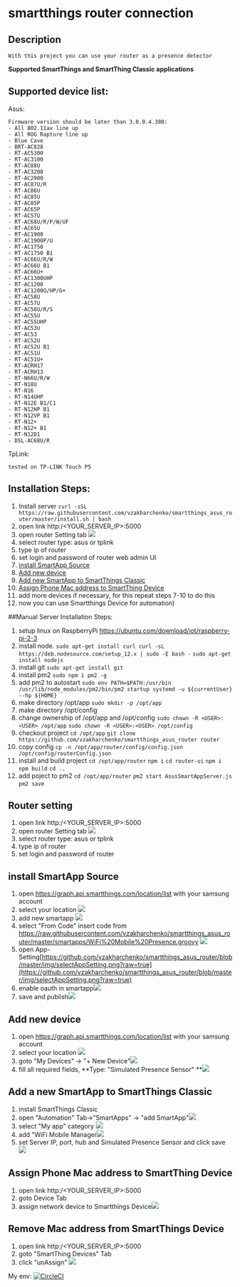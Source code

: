 # smartthings router connection
## Description
    With this project you can use your router as a presence detector
    
  **Supported  SmartThings and SmartThing Classic applications**
## Supported device list:
Asus:

    Firmware version should be later than 3.0.0.4.380:
    - All 802.11ax line up
    - All ROG Rapture line up
    - Blue Cave
    - BRT-AC828
    - RT-AC5300
    - RT-AC3100
    - RT-AC88U
    - RT-AC3200
    - RT-AC2900
    - RT-AC87U/R
    - RT-AC86U
    - RT-AC85U
    - RT-AC85P
    - RT-AC65P
    - RT-AC57U
    - RT-AC68U/R/P/W/UF
    - RT-AC65U
    - RT-AC1900
    - RT-AC1900P/U
    - RT-AC1750
    - RT-AC1750 B1
    - RT-AC66U/R/W
    - RT-AC66U B1
    - RT-AC66U+
    - RT-AC1300UHP
    - RT-AC1200
    - RT-AC1200G/HP/G+
    - RT-AC58U
    - RT-AC57U
    - RT-AC56U/R/S
    - RT-AC55U
    - RT-AC55UHP
    - RT-AC53U
    - RT-AC53
    - RT-AC52U
    - RT-AC52U B1
    - RT-AC51U
    - RT-AC51U+
    - RT-ACRH17
    - RT-ACRH13
    - RT-N66U/R/W
    - RT-N18U
    - RT-N16
    - RT-N14UHP
    - RT-N12E B1/C1
    - RT-N12HP B1
    - RT-N12VP B1
    - RT-N12+
    - RT-N12+ B1
    - RT-N12D1
    - DSL-AC68U/R
TpLink:

    tested on TP-LINK Touch P5

## Installation Steps:
1. Install server
`curl -sSL https://raw.githubusercontent.com/vzakharchenko/smartthings_asus_router/master/install.sh | bash`
2. open link http:/<YOUR_SERVER_IP>:5000
3. open router Setting tab  ![](https://github.com/vzakharchenko/smartthings_asus_router/blob/master/img/routerSetting.png?raw=true)
4. select router type: asus or tplink
5. type ip of router
6. set login and password of router  web admin UI 
7. [install SmartApp Source](https://github.com/vzakharchenko/smartthings_asus_router#install-smartthink-app "install SmartApp Source")
8. [Add new device](https://github.com/vzakharchenko/smartthings_asus_router#add-new-device "Add new device")
9. [Add new SmartApp to SmartThings Classic](https://github.com/vzakharchenko/smartthings_asus_router#add-a-new-smartapp-to-smartthings-classic "Add a new SmartApp to SmartThings Classic")
10.  [Assign Phone Mac address to  SmartThing Device](https://github.com/vzakharchenko/smartthings_asus_router#assign-phone-mac-address-to--smartthing-device "Assign Phone Mac address to  SmartThing Device")
11. add more devices if necessary, for this repeat steps 7-10 to do this
12. now you can use Smartthings Device for automation)


##Manual Server Installation Steps:
1. setup linux on RaspberryPi https://ubuntu.com/download/iot/raspberry-pi-2-3
2. install node.
`sudo apt-get install curl
curl -sL https://deb.nodesource.com/setup_12.x | sudo -E bash -`
`sudo apt-get install nodejs`
3. install git
`sudo apt-get install git`
4. install pm2
`sudo npm i pm2 -g`
5. add pm2 to autostart
`sudo env PATH=$PATH:/usr/bin /usr/lib/node_modules/pm2/bin/pm2 startup systemd -u ${currentUser} --hp ${HOME}`
6. make directory /opt/app
`sudo mkdir -p /opt/app`
7. make directory /opt/config
8. change ownership of /opt/app and /opt/config
`sudo chown -R <USER>:<USER> /opt/app`
`sudo chown -R <USER>:<USER> /opt/config`
9. checkout project
`cd /opt/app`
`git clone https://github.com/vzakharchenko/smartthings_asus_router router`
10.  copy config `cp -n /opt/app/router/config/config.json /opt/config/routerConfig.json`
11.  install and build project
`cd /opt/app/router`
`npm i`
`cd router-ui`
`npm i`
`npm build`
`cd ..`
12. add poject to pm2
`cd /opt/app/router`
`pm2 start AsusSmartAppServer.js`
`pm2 save`
 
## Router setting
1. open link http:/<YOUR_SERVER_IP>:5000
2. open router Setting tab ![](https://github.com/vzakharchenko/smartthings_asus_router/blob/master/img/routerSetting.png?raw=true)
3. select router type: asus or tplink 
4. type ip of router
5. set login and password of router

## install SmartApp Source
1. open https://graph.api.smartthings.com/location/list with your samsung account
2. select your location ![](https://github.com/vzakharchenko/smartthings_asus_router/blob/master/img/Location.png?raw=true)
3. add new smartapp ![](https://github.com/vzakharchenko/smartthings_asus_router/blob/master/img/addNewSmartApp.png?raw=true)
4. select "From Code" insert code from https://raw.githubusercontent.com/vzakharchenko/smartthings_asus_router/master/smartapps/WiFi%20Mobile%20Presence.groovy ![](https://github.com/vzakharchenko/smartthings_asus_router/blob/master/img/createNewSmartApp.png?raw=true)
5. open App-Setting[https://github.com/vzakharchenko/smartthings_asus_router/blob/master/img/selectAppSetting.png?raw=true](https://github.com/vzakharchenko/smartthings_asus_router/blob/master/img/selectAppSetting.png?raw=true)
6. enable oauth in smartapp![](https://github.com/vzakharchenko/smartthings_asus_router/blob/master/img/enableOAuth.png?raw=true)
7.  save and publish![](https://github.com/vzakharchenko/smartthings_asus_router/blob/master/img/saveAndPublish.png?raw=true)

## Add new device
1. open https://graph.api.smartthings.com/location/list with your samsung account
2. select your location ![](https://github.com/vzakharchenko/smartthings_asus_router/blob/master/img/Location.png?raw=true)
3. goto "My Devices" -> "+ New Device"![](https://github.com/vzakharchenko/smartthings_asus_router/blob/master/img/addNewDevice.png?raw=true)
4. fill all required fields, **Type: "Simulated Presence Sensor" **![](https://github.com/vzakharchenko/smartthings_asus_router/blob/master/img/createPresenteSensor.png?raw=true)

## Add a new SmartApp to SmartThings Classic
1. install SmartThings Classic
2. open "Automation" Tab->"SmartApps" -> "add SmartApp"![](https://github.com/vzakharchenko/smartthings_asus_router/blob/master/img/addSmartApp.png?raw=true)
3. select "My app" category ![](https://github.com/vzakharchenko/smartthings_asus_router/blob/master/img/MyApps.png?raw=true)
4. add "WiFi Mobile Manager![](https://github.com/vzakharchenko/smartthings_asus_router/blob/master/img/addWifiMobilePresence.png?raw=true)
5. set Server IP, port, hub and Simulated Presence Sensor and click save ![](https://github.com/vzakharchenko/smartthings_asus_router/blob/master/img/settingSmartApp.png?raw=true)

## Assign Phone Mac address to  SmartThing Device
1. open link http:/<YOUR_SERVER_IP>:5000
2. goto Device Tab
3. assign network device to Smartthings Device![](https://github.com/vzakharchenko/smartthings_asus_router/blob/master/img/assignMac.png?raw=true)

## Remove Mac address from  SmartThings Device
1. open link http:/<YOUR_SERVER_IP>:5000
2. goto "SmartThing Devices" Tab
3. click "unAssign" ![](https://github.com/vzakharchenko/smartthings_asus_router/blob/master/img/unAssign.png?raw=true)



My env: [![CircleCI](https://circleci.com/gh/vzakharchenko/smartthings_asus_router.svg?style=svg)](https://circleci.com/gh/vzakharchenko/smartthings_asus_router)

